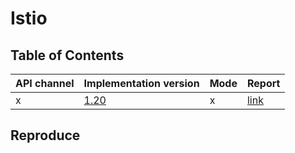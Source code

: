 # Istio

## Table of Contents

|API channel|Implementation version|Mode|Report|
|-----------|----------------------|----|------|
|x|[1.20](https://github.com/istio/istio/releases/tag/1.20.0)|x|[link](./1.20-report.yaml)|

## Reproduce

